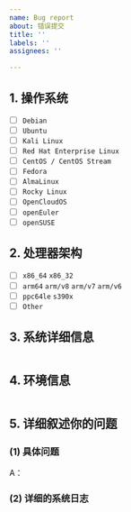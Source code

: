 ```yaml
---
name: Bug report
about: 错误提交
title: ''
labels: ''
assignees: ''

---
```


<!-- 这是隐藏的信息

在提交前请阅读下面的内容：
⚠️如果在使用过程中遇到问题需要帮助，请严格按照模板提交反馈！
⚠️如果是意见与建议类问题则不需要使用此模板。

⚠️请_完整_填写以下模板描述问题，否则反馈将会被系统关闭。
⚠️请_完整_填写以下模板描述问题，否则反馈将会被系统关闭。
⚠️请_完整_填写以下模板描述问题，否则反馈将会被系统关闭。
（重要的事情说三遍😉）

点击编辑器上方的 Preview 图标可预览效果

-->

<!-- 👆这样括起来的信息将被隐藏，填写时注意不要写在里面。 -->

## 1. 操作系统
<!-- 将中括号内的 "空格" 替换为 "x" ，即为选中，例：" - [x] 是 " -->
- [ ] `Debian`
- [ ] `Ubuntu`
- [ ] `Kali Linux`
- [ ] `Red Hat Enterprise Linux`
- [ ] `CentOS / CentOS Stream`
- [ ] `Fedora`
- [ ] `AlmaLinux`
- [ ] `Rocky Linux`
- [ ] `OpenCloudOS`
- [ ] `openEuler`
- [ ] `openSUSE`

## 2. 处理器架构
<!-- 将中括号内的 "空格" 替换为 "x" ，即为选中，例：" - [x] 否 " -->
- [ ] `x86_64` `x86_32`
- [ ] `arm64` `arm/v8` `arm/v7` `arm/v6`
- [ ] `ppc64le` `s390x`
- [ ] `Other`

## 3. 系统详细信息
<!-- 请将命令 "cat /etc/os-release" 的输出结果粘贴在下方 -->
```

```

## 4. 环境信息
<!-- 请将命令 "uname -a" 的输出结果粘贴在下方 -->
```

```

## 5. 详细叙述你的问题
### (1) 具体问题
A：


### (2) 详细的系统日志
<!-- 请在此处粘贴详细完整的日志，从执行脚本开始到结束。 -->
```

```
